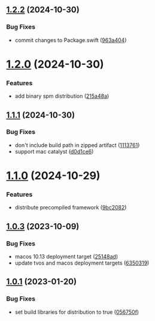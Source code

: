 ## [1.2.2](https://github.com/amplitude/analytics-connector-ios/compare/v1.2.1...v1.2.2) (2024-10-30)


### Bug Fixes

* commit changes to Package.swift ([963a404](https://github.com/amplitude/analytics-connector-ios/commit/963a404c2d2d8ce77840d20036c35f4a3bdc4809))

# [1.2.0](https://github.com/amplitude/analytics-connector-ios/compare/v1.1.1...v1.2.0) (2024-10-30)


### Features

* add binary spm distribution ([215a48a](https://github.com/amplitude/analytics-connector-ios/commit/215a48a24181e43a518492874d8eeddfcc998376))

## [1.1.1](https://github.com/amplitude/analytics-connector-ios/compare/v1.1.0...v1.1.1) (2024-10-30)


### Bug Fixes

* don't include build path in zipped artifact ([1113761](https://github.com/amplitude/analytics-connector-ios/commit/1113761a163d9b82cd28b4b25d5557c582eca34f))
* support mac catalyst ([d0d1ce6](https://github.com/amplitude/analytics-connector-ios/commit/d0d1ce6fd587beb2c1606bc8e3362a85b1cb55bc))

# [1.1.0](https://github.com/amplitude/analytics-connector-ios/compare/v1.0.3...v1.1.0) (2024-10-29)


### Features

* distribute precompiled framework ([9bc2082](https://github.com/amplitude/analytics-connector-ios/commit/9bc2082e98af02ae918a98948bb7efcf499442f9))

## [1.0.3](https://github.com/amplitude/analytics-connector-ios/compare/v1.0.2...v1.0.3) (2023-10-09)


### Bug Fixes

* macos 10.13 deployment target ([25148ad](https://github.com/amplitude/analytics-connector-ios/commit/25148adaa4484bd2a626e5aca5022a460d2caab6))
* update tvos and macos deployment targets ([6350319](https://github.com/amplitude/analytics-connector-ios/commit/6350319d6f26f0955fa462d42d45491715c8a2d3))

## [1.0.1](https://github.com/amplitude/analytics-connector-ios/compare/v1.0.0...v1.0.1) (2023-01-20)


### Bug Fixes

* set build libraries for distribution to true ([056750f](https://github.com/amplitude/analytics-connector-ios/commit/056750f4427cb836b06805702782d568236e3ea9))
